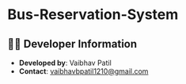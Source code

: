 # Bus-Reservation-System

## 👨‍💻 Developer Information
- **Developed by**: Vaibhav Patil
- **Contact**: vaibhavbpatil1210@gmail.com
